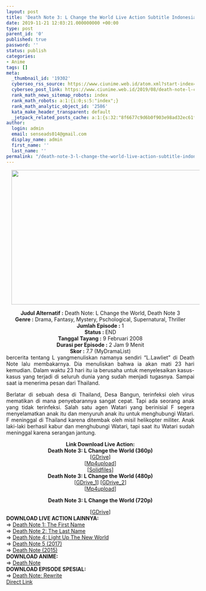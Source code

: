 ```yaml
---
layout: post
title: 'Death Note 3: L Change the World Live Action Subtitle Indonesia'
date: 2019-11-21 12:03:21.000000000 +00:00
type: post
parent_id: '0'
published: true
password: ''
status: publish
categories:
- Anime
tags: []
meta:
  _thumbnail_id: '19302'
  cyberseo_rss_source: https://www.ciunime.web.id/atom.xml?start-index=2251&max-results=150
  cyberseo_post_link: https://www.ciunime.web.id/2019/08/death-note-l-change-world-live-action.html
  rank_math_news_sitemap_robots: index
  rank_math_robots: a:1:{i:0;s:5:"index";}
  rank_math_analytic_object_id: '2586'
  kata_make_header_transparent: default
  _jetpack_related_posts_cache: a:1:{s:32:"8f6677c9d6b0f903e98ad32ec61f8deb";a:2:{s:7:"expires";i:1645381510;s:7:"payload";a:0:{}}}
author:
  login: admin
  email: senseads014@gmail.com
  display_name: admin
  first_name: ''
  last_name: ''
permalink: "/death-note-3-l-change-the-world-live-action-subtitle-indonesia/"
---
```

<div class="separator" style="clear: both; text-align: center;"><a href="https://1.bp.blogspot.com/-7mBKXhDVI70/XUwJ7EbDHeI/AAAAAAAAdC4/4f2sOGyWh5oEq5TvAA83nuiLn__Acmv7wCLcBGAs/s1600/Death%2BNote%2B-%2BL%2BChange%2Bthe%2BWorld.jpg" imageanchor="1" style="margin-left: 1em; margin-right: 1em;"><img border="0" data-original-height="720" data-original-width="1280" height="360" src="{{ site.baseurl }}/assets/2019/11/Death%2BNote%2B-%2BL%2BChange%2Bthe%2BWorld.jpg" width="640" /></a></div>
<p>
<div style="text-align: center;"><b>Judul</b><b><b>&nbsp;Alternatif</b>&nbsp;:</b> Death Note: L Change the World, Death Note 3</div>
<div style="text-align: center;"><b>Genre :</b> Drama, Fantasy, Mystery, Pschological, Supernatural, Thriller</div>
<div style="text-align: center;"><b>Jumlah Episode :</b>&nbsp;1<br /><b>Status :&nbsp;</b>END<br /><b>Tanggal Tayang :</b> 9 Februari 2008<br /><b>Durasi per Episode :</b> 2 Jam 9 Menit</div>
<div style="text-align: center;"><b>Skor :</b> 7.7 (MyDramaList)</div>
<div style="text-align: center;"></div>
<div style="text-align: justify;">bercerita tentang L yangmenuliskan namanya sendiri “L.Lawliet” di Death Note lalu membakarnya. Dia menuliskan bahwa ia akan mati 23 hari kemudian. Dalam waktu 23 hari itu ia berusaha untuk menyelesaikan kasus-kasus yang terjadi di seluruh dunia yang sudah menjadi tugasnya. Sampai saat ia menerima pesan dari Thailand.</p>
<p>Berlatar di sebuah desa di Thailand, Desa Bangun, terinfeksi oleh virus mematikan di mana penyebarannya sangat cepat. Tapi ada seorang anak yang tidak terinfeksi. Salah satu agen Watari yang berinisial F segera menyelamatkan anak itu dan menyuruh anak itu untuk menghubungi Watari. F meninggal di Thailand karena ditembak oleh misil helikopter militer. Anak laki-laki berhasil kabur dan menghubungi Watari, tapi saat itu Watari sudah meninggal karena serangan jantung.</p></div>
<div style="text-align: justify;"></div>
<div style="text-align: justify;"></div>
<div style="text-align: center;">
<div style="text-align: center;"><b>Link Download Live Action:</b></div>
<div style="text-align: center;"><b>Death Note 3: L Change the World (360p)</b></div>
<div style="text-align: center;">
<div style="text-align: center;">[<a href="https://drive.google.com/uc?export=download&amp;id=163tNLKWPuXXPkujqBY5ZBWlVVz-ur04M" target="_blank" rel="noopener">GDrive</a>]<br />[<a href="https://www.mp4upload.com/k3vouih5lsjs" target="_blank" rel="noopener">Mp4upload</a>]<br />[<a href="http://www.solidfiles.com/v/MBveZ4eBQg2we" target="_blank" rel="noopener">Solidfiles</a>]</div>
<div style="text-align: center;">
<div style="text-align: center;"><b>Death Note 3: L Change the World (480p)</b></div>
<div style="text-align: center;">[<a href="https://drive.google.com/uc?export=download&amp;id=1lRDoXfukYGKmpju3pErkYgITXaPt0r2g" target="_blank" rel="noopener">GDrive_1</a>] [<a href="https://drive.google.com/uc?export=download&amp;id=1inWU-zltxgdKubRBWSeU2FOyyesrYFum" target="_blank" rel="noopener">GDrive_2</a>]</div>
<div style="text-align: center;">
<div style="text-align: center;">[<a href="https://www.mp4upload.com/h9z4cvakgq12" target="_blank" rel="noopener">Mp4upload</a>]</p>
<p><b>Death Note 3: L Change the World (720p)</b></div>
<div style="text-align: center;">[<a href="https://drive.google.com/uc?export=download&amp;id=15CqVBvceYYXSQWQlDYIt0klFVgrd6siD" target="_blank" rel="noopener">GDrive</a>]
<div style="text-align: left;">
<div style="text-align: left;"></div>
<div style="text-align: left;"><b>DOWNLOAD LIVE ACTION LAINNYA:</b></div>
<div style="text-align: left;"></div>
<div style="text-align: left;">
<div style="text-align: left;">=&gt;&nbsp;<a href="https://www.ciunime.web.id/2019/08/death-note-first-name-live-action.html" target="_blank" rel="noopener">Death Note 1: The First Name</a></div>
<div style="text-align: left;">=&gt;&nbsp;<a href="https://www.ciunime.web.id/2019/08/death-note-last-name-live-action.html" target="_blank" rel="noopener">Death Note 2: The Last Name</a></div>
<div style="text-align: left;">=&gt;&nbsp;<a href="https://www.ciunime.web.id/2019/02/death-note-light-up-new-world-live.html" target="_blank" rel="noopener">Death Note 4: Light Up The New World</a></div>
<div style="text-align: left;">=&gt;&nbsp;<a href="https://www.ciunime.web.id/2019/08/death-note-2017-live-action-subtitle.html" target="_blank" rel="noopener">Death Note 5 (2017)</a></div>
<div style="text-align: left;">=&gt;&nbsp;<a href="https://www.ciunime.web.id/2019/01/death-note-2015-episode-01-11-end-batch.html" target="_blank" rel="noopener">Death Note (2015)</a></div>
</div>
<div style="text-align: left;"></div>
<div style="text-align: left;">
<div style="text-align: left;">
<div style="text-align: left;"><b>DOWNLOAD ANIME:</b></div>
<div style="text-align: left;"></div>
<div style="text-align: left;">=&gt;&nbsp;<a href="https://www.ciunime.web.id/2019/01/death-note-episode-01-37-end-batch.html" target="_blank" rel="noopener">Death Note</a></div>
<div style="text-align: left;"></div>
</div>
<div style="text-align: left;"><b>DOWNLOAD EPISODE SPESIAL:</b></div>
<div style="text-align: left;"></div>
<div style="text-align: left;">=&gt;&nbsp;<a href="https://www.ciunime.web.id/2019/08/death-note-rewrite-episode-01-02-end.html" target="_blank" rel="noopener">Death Note: Rewrite</a></div>
<div style="text-align: left;"></div>
</div>
</div>
</div>
</div>
</div>
</div>
</div>
<link rel="stylesheet" href="https://cdnjs.cloudflare.com/ajax/libs/font-awesome/4.7.0/css/font-awesome.min.css" />
<div class="divbtn"> <a href="https://handymansurrender.com/fihup8buzv?key=94550f7ce39444073321dde3b8782f97" class="btn"><i class="fa fa-download"></i> Direct Link</a> </div>
